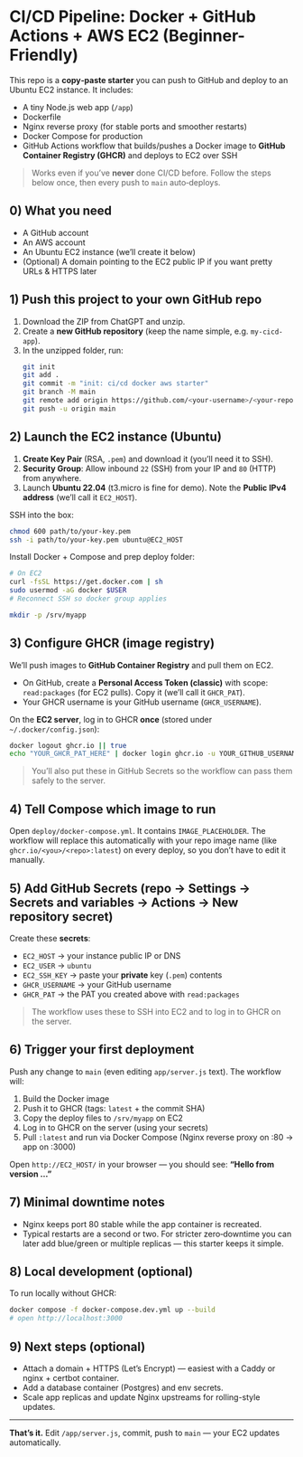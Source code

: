 # CI/CD Pipeline: Docker + GitHub Actions + AWS EC2 (Beginner-Friendly)

This repo is a **copy‑paste starter** you can push to GitHub and deploy to an Ubuntu EC2 instance.
It includes:
- A tiny Node.js web app (`/app`)
- Dockerfile
- Nginx reverse proxy (for stable ports and smoother restarts)
- Docker Compose for production
- GitHub Actions workflow that builds/pushes a Docker image to **GitHub Container Registry (GHCR)** and deploys to EC2 over SSH

> Works even if you’ve **never** done CI/CD before. Follow the steps below once, then every push to `main` auto‑deploys.


## 0) What you need
- A GitHub account
- An AWS account
- An Ubuntu EC2 instance (we’ll create it below)
- (Optional) A domain pointing to the EC2 public IP if you want pretty URLs & HTTPS later


## 1) Push this project to your own GitHub repo
1. Download the ZIP from ChatGPT and unzip.
2. Create a **new GitHub repository** (keep the name simple, e.g. `my-cicd-app`).
3. In the unzipped folder, run:
   ```bash
   git init
   git add .
   git commit -m "init: ci/cd docker aws starter"
   git branch -M main
   git remote add origin https://github.com/<your-username>/<your-repo>.git
   git push -u origin main
   ```


## 2) Launch the EC2 instance (Ubuntu)
1. **Create Key Pair** (RSA, `.pem`) and download it (you’ll need it to SSH).
2. **Security Group**: Allow inbound `22` (SSH) from your IP and `80` (HTTP) from anywhere.
3. Launch **Ubuntu 22.04** (t3.micro is fine for demo). Note the **Public IPv4 address** (we’ll call it `EC2_HOST`).

SSH into the box:
```bash
chmod 600 path/to/your-key.pem
ssh -i path/to/your-key.pem ubuntu@EC2_HOST
```

Install Docker + Compose and prep deploy folder:
```bash
# On EC2
curl -fsSL https://get.docker.com | sh
sudo usermod -aG docker $USER
# Reconnect SSH so docker group applies

mkdir -p /srv/myapp
```


## 3) Configure GHCR (image registry)
We’ll push images to **GitHub Container Registry** and pull them on EC2.

- On GitHub, create a **Personal Access Token (classic)** with scope: `read:packages` (for EC2 pulls). Copy it (we’ll call it `GHCR_PAT`).
- Your GHCR username is your GitHub username (`GHCR_USERNAME`).

On the **EC2 server**, log in to GHCR **once** (stored under `~/.docker/config.json`):
```bash
docker logout ghcr.io || true
echo "YOUR_GHCR_PAT_HERE" | docker login ghcr.io -u YOUR_GITHUB_USERNAME --password-stdin
```

> You’ll also put these in GitHub Secrets so the workflow can pass them safely to the server.


## 4) Tell Compose which image to run
Open `deploy/docker-compose.yml`. It contains `IMAGE_PLACEHOLDER`. The workflow will replace this automatically with your repo image name (like `ghcr.io/<you>/<repo>:latest`) on every deploy, so you don’t have to edit it manually.


## 5) Add GitHub Secrets (repo → Settings → Secrets and variables → Actions → New repository secret)
Create these **secrets**:

- `EC2_HOST` → your instance public IP or DNS
- `EC2_USER` → `ubuntu`
- `EC2_SSH_KEY` → paste your **private** key (`.pem`) contents
- `GHCR_USERNAME` → your GitHub username
- `GHCR_PAT` → the PAT you created above with `read:packages`

> The workflow uses these to SSH into EC2 and to log in to GHCR on the server.


## 6) Trigger your first deployment
Push any change to `main` (even editing `app/server.js` text). The workflow will:
1. Build the Docker image
2. Push it to GHCR (tags: `latest` + the commit SHA)
3. Copy the deploy files to `/srv/myapp` on EC2
4. Log in to GHCR on the server (using your secrets)
5. Pull `:latest` and run via Docker Compose (Nginx reverse proxy on :80 → app on :3000)

Open `http://EC2_HOST/` in your browser — you should see: **“Hello from version …”**


## 7) Minimal downtime notes
- Nginx keeps port 80 stable while the app container is recreated.
- Typical restarts are a second or two. For stricter zero‑downtime you can later add blue/green or multiple replicas — this starter keeps it simple.


## 8) Local development (optional)
To run locally without GHCR:
```bash
docker compose -f docker-compose.dev.yml up --build
# open http://localhost:3000
```


## 9) Next steps (optional)
- Attach a domain + HTTPS (Let’s Encrypt) — easiest with a Caddy or nginx + certbot container.
- Add a database container (Postgres) and env secrets.
- Scale app replicas and update Nginx upstreams for rolling-style updates.

---

**That’s it.** Edit `/app/server.js`, commit, push to `main` — your EC2 updates automatically.
